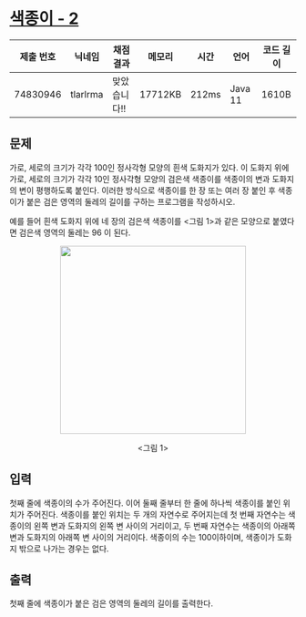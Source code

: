 #  [색종이 - 2](https://www.acmicpc.net/problem/2567) 

| 제출 번호 | 닉네임 | 채점 결과 | 메모리 | 시간 | 언어 | 코드 길이 |
|---|---|---|---|---|---|---|
|74830946|tlarlrma|맞았습니다!! |17712KB|212ms|Java 11|1610B|

## 문제
<p>가로, 세로의 크기가 각각 100인 정사각형 모양의 흰색 도화지가 있다. 이 도화지 위에 가로, 세로의 크기가 각각 10인 정사각형 모양의 검은색 색종이를 색종이의 변과 도화지의 변이 평행하도록 붙인다. 이러한 방식으로 색종이를 한 장 또는 여러 장 붙인 후 색종이가 붙은 검은 영역의 둘레의 길이를 구하는 프로그램을 작성하시오.</p>

<p>예를 들어 흰색 도화지 위에 네 장의 검은색 색종이를 <그림 1>과 같은 모양으로 붙였다면 검은색 영역의 둘레는 96 이 된다.</p>

<p style="text-align: center;"><img alt="" src="https://upload.acmicpc.net/c69406f3-4cc4-48a8-a04f-11e7e4f33ab3/-/preview/" style="width: 326px; height: 330px;"></p>

<p style="text-align: center;"><그림 1></p>

## 입력
<p>첫째 줄에 색종이의 수가 주어진다. 이어 둘째 줄부터 한 줄에 하나씩 색종이를 붙인 위치가 주어진다. 색종이를 붙인 위치는 두 개의 자연수로 주어지는데 첫 번째 자연수는 색종이의 왼쪽 변과 도화지의 왼쪽 변 사이의 거리이고, 두 번째 자연수는 색종이의 아래쪽 변과 도화지의 아래쪽 변 사이의 거리이다. 색종이의 수는 100이하이며, 색종이가 도화지 밖으로 나가는 경우는 없다. </p>

## 출력
<p>첫째 줄에 색종이가 붙은 검은 영역의 둘레의 길이를 출력한다.</p>

